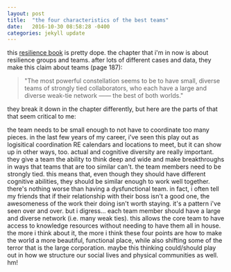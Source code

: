 ```yaml
---
layout: post
title:  "the four characteristics of the best teams"
date:   2016-10-30 08:58:28 -0400
categories: jekyll update
---
```

this [resilience book](http://www.resiliencethebook.com) is pretty dope. the chapter that i'm in now is about resilience groups and teams. after lots of different cases and data, they make this claim about teams (page 187):

> "The most powerful constellation seems to be to have small, diverse teams of strongly tied collaborators, who each have a large and diverse weak-tie network —— the best of both worlds."

they break it down in the chapter differently, but here are the parts of that that seem critical to me:

the team needs to be small enough to not have to coordinate too many pieces. in the last few years of my career, i've seen this play out as logisitical coordination RE calendars and locations to meet, but it can show up in other ways, too.
actual and cognitive diversity are really important. they give a team the ability to think deep and wide and make breakthroughs in ways that teams that are too similar can't.
the team members need to be strongly tied. this means that, even though they should have different cognitive abilities, they should be similar enough to work well together. there's nothing worse than having a dysfunctional team. in fact, i often tell my friends that if their relationship with their boss isn't a good one, the awesomeness of the work their doing isn't worth staying. it's a pattern i've seen over and over. but i digress...
each team member should have a large and diverse network (i.e. many weak ties). this allows the core team to have access to knowledge resources without needing to have them all in house.
the more i think about it, the more i think these four points are how to make the world a more beautiful, functional place, while also shifting some of the terror that is the large corporation. maybe this thinking could/should play out in how we structure our social lives and physical communities as well.
hm!